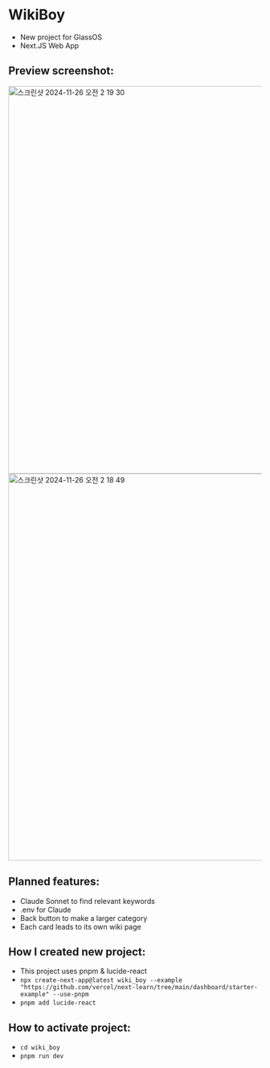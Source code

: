 # WikiBoy
- New project for GlassOS
- Next.JS Web App

## Preview screenshot:
<img width="771" alt="스크린샷 2024-11-26 오전 2 19 30" src="https://github.com/user-attachments/assets/76c5dd0c-eb19-49ad-a910-d922d311d583">
<img width="770" alt="스크린샷 2024-11-26 오전 2 18 49" src="https://github.com/user-attachments/assets/f5f2ba5d-7ded-4bf6-a6e3-39b493bce1c0">

## Planned features:
- Claude Sonnet to find relevant keywords
- .env for Claude
- Back button to make a larger category
- Each card leads to its own wiki page

## How I created new project:
- This project uses pnpm & lucide-react
- `npx create-next-app@latest wiki_boy --example "https://github.com/vercel/next-learn/tree/main/dashboard/starter-example" --use-pnpm`
- `pnpm add lucide-react`

## How to activate project:
- `cd wiki_boy`
- `pnpm run dev`
